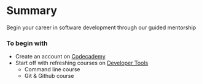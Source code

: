 # Summary

Begin your career in software development through our guided mentorship

### To begin with
- Create an account on [Codecademy](https://codecodemy.com)
- Start off with refreshing courses on [Developer Tools](https://www.codecademy.com/catalog/subject/developer-tools)
  - Command line course
  - Git & Github course
